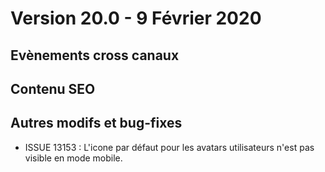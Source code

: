 # Version 20.0 - 9 Février 2020

## Evènements cross canaux

## Contenu SEO


## Autres modifs et bug-fixes

- ISSUE 13153 : L'icone par défaut pour les avatars utilisateurs n'est pas visible en mode mobile.

